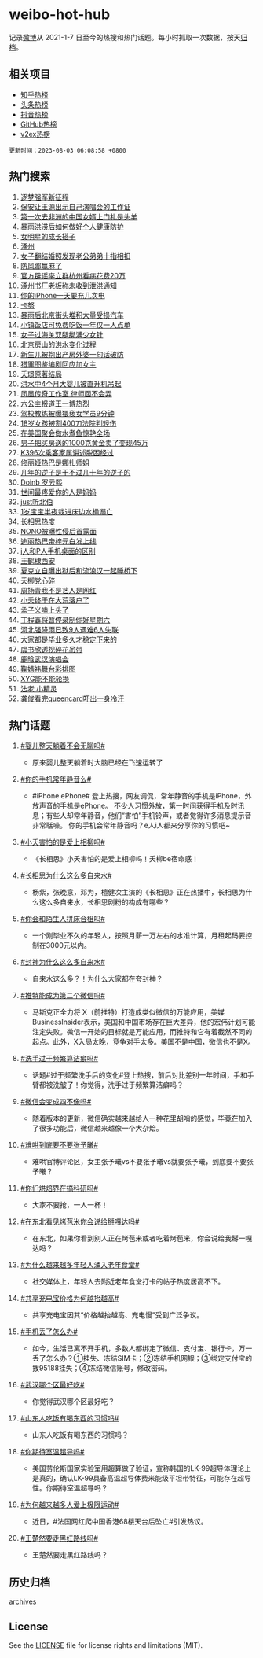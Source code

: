 # weibo-hot-hub

记录[微博](https://www.weibo.com)从 2021-1-7 日至今的热搜和热门话题。每小时抓取一次数据，按天[归档](archives)。

## 相关项目

- [知乎热榜](https://github.com/lonnyzhang423/zhihu-hot-hub)
- [头条热榜](https://github.com/lonnyzhang423/toutiao-hot-hub)
- [抖音热榜](https://github.com/lonnyzhang423/douyin-hot-hub)
- [GitHub热榜](https://github.com/lonnyzhang423/github-hot-hub)
- [v2ex热榜](https://github.com/lonnyzhang423/v2ex-hot-hub)


`更新时间：2023-08-03 06:08:58 +0800`

## 热门搜索

1. [逐梦强军新征程](https://m.weibo.cn/search?containerid=100103type%3D1%26t%3D10%26q%3D%23%E9%80%90%E6%A2%A6%E5%BC%BA%E5%86%9B%E6%96%B0%E5%BE%81%E7%A8%8B%23&stream_entry_id=51&isnewpage=1&extparam=seat%3D1%26stream_entry_id%3D51%26c_type%3D51%26dgr%3D0%26pos%3D0%26cate%3D10103%26filter_type%3Drealtimehot%26display_time%3D1691014136%26pre_seqid%3D16910141367240639832&luicode=10000011&lfid=106003type%253D25%2526t%253D3%2526disable_hot%253D1%2526filter_type%253Drealtimehot)
1. [保安让王源出示自己演唱会的工作证](https://m.weibo.cn/search?containerid=100103type%3D1%26t%3D10%26q%3D%23%E4%BF%9D%E5%AE%89%E8%AE%A9%E7%8E%8B%E6%BA%90%E5%87%BA%E7%A4%BA%E8%87%AA%E5%B7%B1%E6%BC%94%E5%94%B1%E4%BC%9A%E7%9A%84%E5%B7%A5%E4%BD%9C%E8%AF%81%23&stream_entry_id=31&isnewpage=1&extparam=seat%3D1%26realpos%3D1%26q%3D%2523%25E4%25BF%259D%25E5%25AE%2589%25E8%25AE%25A9%25E7%258E%258B%25E6%25BA%2590%25E5%2587%25BA%25E7%25A4%25BA%25E8%2587%25AA%25E5%25B7%25B1%25E6%25BC%2594%25E5%2594%25B1%25E4%25BC%259A%25E7%259A%2584%25E5%25B7%25A5%25E4%25BD%259C%25E8%25AF%2581%2523%26pos%3D0%26dgr%3D0%26lcate%3D5001%26c_type%3D31%26stream_entry_id%3D31%26filter_type%3Drealtimehot%26flag%3D16%26cate%3D5001%26band_rank%3D1%26display_time%3D1691014136%26pre_seqid%3D16910141367240639832&luicode=10000011&lfid=106003type%253D25%2526t%253D3%2526disable_hot%253D1%2526filter_type%253Drealtimehot)
1. [第一次去非洲的中国女婿上门礼是头羊](https://m.weibo.cn/search?containerid=100103type%3D1%26t%3D10%26q%3D%23%E7%AC%AC%E4%B8%80%E6%AC%A1%E5%8E%BB%E9%9D%9E%E6%B4%B2%E7%9A%84%E4%B8%AD%E5%9B%BD%E5%A5%B3%E5%A9%BF%E4%B8%8A%E9%97%A8%E7%A4%BC%E6%98%AF%E5%A4%B4%E7%BE%8A%23&stream_entry_id=31&isnewpage=1&extparam=seat%3D1%26realpos%3D2%26q%3D%2523%25E7%25AC%25AC%25E4%25B8%2580%25E6%25AC%25A1%25E5%258E%25BB%25E9%259D%259E%25E6%25B4%25B2%25E7%259A%2584%25E4%25B8%25AD%25E5%259B%25BD%25E5%25A5%25B3%25E5%25A9%25BF%25E4%25B8%258A%25E9%2597%25A8%25E7%25A4%25BC%25E6%2598%25AF%25E5%25A4%25B4%25E7%25BE%258A%2523%26pos%3D1%26dgr%3D0%26lcate%3D5001%26c_type%3D31%26stream_entry_id%3D31%26filter_type%3Drealtimehot%26flag%3D32768%26cate%3D5001%26band_rank%3D2%26display_time%3D1691014136%26pre_seqid%3D16910141367240639832&luicode=10000011&lfid=106003type%253D25%2526t%253D3%2526disable_hot%253D1%2526filter_type%253Drealtimehot)
1. [暴雨洪涝后如何做好个人健康防护](https://m.weibo.cn/search?containerid=100103type%3D1%26t%3D10%26q%3D%23%E6%9A%B4%E9%9B%A8%E6%B4%AA%E6%B6%9D%E5%90%8E%E5%A6%82%E4%BD%95%E5%81%9A%E5%A5%BD%E4%B8%AA%E4%BA%BA%E5%81%A5%E5%BA%B7%E9%98%B2%E6%8A%A4%23&stream_entry_id=31&isnewpage=1&extparam=seat%3D1%26realpos%3D3%26q%3D%2523%25E6%259A%25B4%25E9%259B%25A8%25E6%25B4%25AA%25E6%25B6%259D%25E5%2590%258E%25E5%25A6%2582%25E4%25BD%2595%25E5%2581%259A%25E5%25A5%25BD%25E4%25B8%25AA%25E4%25BA%25BA%25E5%2581%25A5%25E5%25BA%25B7%25E9%2598%25B2%25E6%258A%25A4%2523%26pos%3D2%26dgr%3D0%26lcate%3D5001%26c_type%3D31%26stream_entry_id%3D31%26filter_type%3Drealtimehot%26flag%3D0%26cate%3D5001%26band_rank%3D3%26display_time%3D1691014136%26pre_seqid%3D16910141367240639832&luicode=10000011&lfid=106003type%253D25%2526t%253D3%2526disable_hot%253D1%2526filter_type%253Drealtimehot)
1. [女明星的成长搭子](https://m.weibo.cn/search?containerid=100103type%3D1%26t%3D10%26q%3D%23%E5%A5%B3%E6%98%8E%E6%98%9F%E7%9A%84%E6%88%90%E9%95%BF%E6%90%AD%E5%AD%90%23&stream_entry_id=31&isnewpage=1&extparam=seat%3D1%26adid%3D198105%26is_ad_pos%3D1%26q%3D%2523%25E5%25A5%25B3%25E6%2598%258E%25E6%2598%259F%25E7%259A%2584%25E6%2588%2590%25E9%2595%25BF%25E6%2590%25AD%25E5%25AD%2590%2523%26pos%3D3%26dgr%3D0%26lcate%3D5001%26filter_type%3Drealtimehot%26stream_entry_id%3D31%26c_type%3D31%26topic_ad%3D1%26cate%3D5001%26band_rank%3D4%26display_time%3D1691014136%26pre_seqid%3D16910141367240639832&luicode=10000011&lfid=106003type%253D25%2526t%253D3%2526disable_hot%253D1%2526filter_type%253Drealtimehot)
1. [涿州](https://m.weibo.cn/search?containerid=100103type%3D1%26t%3D10%26q%3D%E6%B6%BF%E5%B7%9E&stream_entry_id=31&isnewpage=1&extparam=seat%3D1%26realpos%3D4%26q%3D%25E6%25B6%25BF%25E5%25B7%259E%26pos%3D4%26dgr%3D0%26lcate%3D5001%26c_type%3D31%26stream_entry_id%3D31%26filter_type%3Drealtimehot%26flag%3D16%26cate%3D5001%26band_rank%3D4%26display_time%3D1691014136%26pre_seqid%3D16910141367240639832&luicode=10000011&lfid=106003type%253D25%2526t%253D3%2526disable_hot%253D1%2526filter_type%253Drealtimehot)
1. [女子翻结婚照发现老公弟弟十指相扣](https://m.weibo.cn/search?containerid=100103type%3D1%26t%3D10%26q%3D%23%E5%A5%B3%E5%AD%90%E7%BF%BB%E7%BB%93%E5%A9%9A%E7%85%A7%E5%8F%91%E7%8E%B0%E8%80%81%E5%85%AC%E5%BC%9F%E5%BC%9F%E5%8D%81%E6%8C%87%E7%9B%B8%E6%89%A3%23&stream_entry_id=31&isnewpage=1&extparam=seat%3D1%26realpos%3D5%26q%3D%2523%25E5%25A5%25B3%25E5%25AD%2590%25E7%25BF%25BB%25E7%25BB%2593%25E5%25A9%259A%25E7%2585%25A7%25E5%258F%2591%25E7%258E%25B0%25E8%2580%2581%25E5%2585%25AC%25E5%25BC%259F%25E5%25BC%259F%25E5%258D%2581%25E6%258C%2587%25E7%259B%25B8%25E6%2589%25A3%2523%26pos%3D5%26dgr%3D0%26lcate%3D5001%26c_type%3D31%26stream_entry_id%3D31%26filter_type%3Drealtimehot%26flag%3D2%26cate%3D5001%26band_rank%3D5%26display_time%3D1691014136%26pre_seqid%3D16910141367240639832&luicode=10000011&lfid=106003type%253D25%2526t%253D3%2526disable_hot%253D1%2526filter_type%253Drealtimehot)
1. [防风邶赢麻了](https://m.weibo.cn/search?containerid=100103type%3D1%26t%3D10%26q%3D%23%E9%98%B2%E9%A3%8E%E9%82%B6%E8%B5%A2%E9%BA%BB%E4%BA%86%23&stream_entry_id=31&isnewpage=1&extparam=seat%3D1%26realpos%3D6%26q%3D%2523%25E9%2598%25B2%25E9%25A3%258E%25E9%2582%25B6%25E8%25B5%25A2%25E9%25BA%25BB%25E4%25BA%2586%2523%26pos%3D6%26dgr%3D0%26lcate%3D5001%26c_type%3D31%26stream_entry_id%3D31%26filter_type%3Drealtimehot%26flag%3D16%26cate%3D5001%26band_rank%3D6%26display_time%3D1691014136%26pre_seqid%3D16910141367240639832&luicode=10000011&lfid=106003type%253D25%2526t%253D3%2526disable_hot%253D1%2526filter_type%253Drealtimehot)
1. [官方辟谣李立群杭州看病花费20万](https://m.weibo.cn/search?containerid=100103type%3D1%26t%3D10%26q%3D%23%E5%AE%98%E6%96%B9%E8%BE%9F%E8%B0%A3%E6%9D%8E%E7%AB%8B%E7%BE%A4%E6%9D%AD%E5%B7%9E%E7%9C%8B%E7%97%85%E8%8A%B1%E8%B4%B920%E4%B8%87%23&stream_entry_id=31&isnewpage=1&extparam=seat%3D1%26realpos%3D7%26q%3D%2523%25E5%25AE%2598%25E6%2596%25B9%25E8%25BE%259F%25E8%25B0%25A3%25E6%259D%258E%25E7%25AB%258B%25E7%25BE%25A4%25E6%259D%25AD%25E5%25B7%259E%25E7%259C%258B%25E7%2597%2585%25E8%258A%25B1%25E8%25B4%25B920%25E4%25B8%2587%2523%26pos%3D7%26dgr%3D0%26lcate%3D5001%26c_type%3D31%26stream_entry_id%3D31%26filter_type%3Drealtimehot%26flag%3D0%26cate%3D5001%26band_rank%3D7%26display_time%3D1691014136%26pre_seqid%3D16910141367240639832&luicode=10000011&lfid=106003type%253D25%2526t%253D3%2526disable_hot%253D1%2526filter_type%253Drealtimehot)
1. [涿州书厂老板称未收到泄洪通知](https://m.weibo.cn/search?containerid=100103type%3D1%26t%3D10%26q%3D%23%E6%B6%BF%E5%B7%9E%E4%B9%A6%E5%8E%82%E8%80%81%E6%9D%BF%E7%A7%B0%E6%9C%AA%E6%94%B6%E5%88%B0%E6%B3%84%E6%B4%AA%E9%80%9A%E7%9F%A5%23&stream_entry_id=31&isnewpage=1&extparam=seat%3D1%26realpos%3D8%26q%3D%2523%25E6%25B6%25BF%25E5%25B7%259E%25E4%25B9%25A6%25E5%258E%2582%25E8%2580%2581%25E6%259D%25BF%25E7%25A7%25B0%25E6%259C%25AA%25E6%2594%25B6%25E5%2588%25B0%25E6%25B3%2584%25E6%25B4%25AA%25E9%2580%259A%25E7%259F%25A5%2523%26pos%3D8%26dgr%3D0%26lcate%3D5001%26c_type%3D31%26stream_entry_id%3D31%26filter_type%3Drealtimehot%26flag%3D0%26cate%3D5001%26band_rank%3D8%26display_time%3D1691014136%26pre_seqid%3D16910141367240639832&luicode=10000011&lfid=106003type%253D25%2526t%253D3%2526disable_hot%253D1%2526filter_type%253Drealtimehot)
1. [你的iPhone一天要充几次电](https://m.weibo.cn/search?containerid=100103type%3D1%26t%3D10%26q%3D%23%E4%BD%A0%E7%9A%84iPhone%E4%B8%80%E5%A4%A9%E8%A6%81%E5%85%85%E5%87%A0%E6%AC%A1%E7%94%B5%23&stream_entry_id=31&isnewpage=1&extparam=seat%3D1%26realpos%3D9%26q%3D%2523%25E4%25BD%25A0%25E7%259A%2584iPhone%25E4%25B8%2580%25E5%25A4%25A9%25E8%25A6%2581%25E5%2585%2585%25E5%2587%25A0%25E6%25AC%25A1%25E7%2594%25B5%2523%26pos%3D9%26dgr%3D0%26lcate%3D5001%26c_type%3D31%26stream_entry_id%3D31%26filter_type%3Drealtimehot%26flag%3D0%26cate%3D5001%26band_rank%3D9%26display_time%3D1691014136%26pre_seqid%3D16910141367240639832&luicode=10000011&lfid=106003type%253D25%2526t%253D3%2526disable_hot%253D1%2526filter_type%253Drealtimehot)
1. [卡努](https://m.weibo.cn/search?containerid=100103type%3D1%26t%3D10%26q%3D%E5%8D%A1%E5%8A%AA&stream_entry_id=31&isnewpage=1&extparam=seat%3D1%26realpos%3D10%26q%3D%25E5%258D%25A1%25E5%258A%25AA%26pos%3D10%26dgr%3D0%26lcate%3D5001%26c_type%3D31%26stream_entry_id%3D31%26filter_type%3Drealtimehot%26flag%3D0%26cate%3D5001%26band_rank%3D10%26display_time%3D1691014136%26pre_seqid%3D16910141367240639832&luicode=10000011&lfid=106003type%253D25%2526t%253D3%2526disable_hot%253D1%2526filter_type%253Drealtimehot)
1. [暴雨后北京街头堆积大量受损汽车](https://m.weibo.cn/search?containerid=100103type%3D1%26t%3D10%26q%3D%23%E6%9A%B4%E9%9B%A8%E5%90%8E%E5%8C%97%E4%BA%AC%E8%A1%97%E5%A4%B4%E5%A0%86%E7%A7%AF%E5%A4%A7%E9%87%8F%E5%8F%97%E6%8D%9F%E6%B1%BD%E8%BD%A6%23&stream_entry_id=31&isnewpage=1&extparam=seat%3D1%26realpos%3D11%26q%3D%2523%25E6%259A%25B4%25E9%259B%25A8%25E5%2590%258E%25E5%258C%2597%25E4%25BA%25AC%25E8%25A1%2597%25E5%25A4%25B4%25E5%25A0%2586%25E7%25A7%25AF%25E5%25A4%25A7%25E9%2587%258F%25E5%258F%2597%25E6%258D%259F%25E6%25B1%25BD%25E8%25BD%25A6%2523%26pos%3D11%26dgr%3D0%26lcate%3D5001%26c_type%3D31%26stream_entry_id%3D31%26filter_type%3Drealtimehot%26flag%3D1%26cate%3D5001%26band_rank%3D11%26display_time%3D1691014136%26pre_seqid%3D16910141367240639832&luicode=10000011&lfid=106003type%253D25%2526t%253D3%2526disable_hot%253D1%2526filter_type%253Drealtimehot)
1. [小镇饭店可免费吃饭一年仅一人点单](https://m.weibo.cn/search?containerid=100103type%3D1%26t%3D10%26q%3D%23%E5%B0%8F%E9%95%87%E9%A5%AD%E5%BA%97%E5%8F%AF%E5%85%8D%E8%B4%B9%E5%90%83%E9%A5%AD%E4%B8%80%E5%B9%B4%E4%BB%85%E4%B8%80%E4%BA%BA%E7%82%B9%E5%8D%95%23&stream_entry_id=31&isnewpage=1&extparam=seat%3D1%26realpos%3D12%26q%3D%2523%25E5%25B0%258F%25E9%2595%2587%25E9%25A5%25AD%25E5%25BA%2597%25E5%258F%25AF%25E5%2585%258D%25E8%25B4%25B9%25E5%2590%2583%25E9%25A5%25AD%25E4%25B8%2580%25E5%25B9%25B4%25E4%25BB%2585%25E4%25B8%2580%25E4%25BA%25BA%25E7%2582%25B9%25E5%258D%2595%2523%26pos%3D12%26dgr%3D0%26lcate%3D5001%26c_type%3D31%26stream_entry_id%3D31%26filter_type%3Drealtimehot%26flag%3D32768%26cate%3D5001%26band_rank%3D12%26display_time%3D1691014136%26pre_seqid%3D16910141367240639832&luicode=10000011&lfid=106003type%253D25%2526t%253D3%2526disable_hot%253D1%2526filter_type%253Drealtimehot)
1. [女子过海关双腿绑满少女针](https://m.weibo.cn/search?containerid=100103type%3D1%26t%3D10%26q%3D%23%E5%A5%B3%E5%AD%90%E8%BF%87%E6%B5%B7%E5%85%B3%E5%8F%8C%E8%85%BF%E7%BB%91%E6%BB%A1%E5%B0%91%E5%A5%B3%E9%92%88%23&stream_entry_id=31&isnewpage=1&extparam=seat%3D1%26realpos%3D13%26q%3D%2523%25E5%25A5%25B3%25E5%25AD%2590%25E8%25BF%2587%25E6%25B5%25B7%25E5%2585%25B3%25E5%258F%258C%25E8%2585%25BF%25E7%25BB%2591%25E6%25BB%25A1%25E5%25B0%2591%25E5%25A5%25B3%25E9%2592%2588%2523%26pos%3D13%26dgr%3D0%26lcate%3D5001%26c_type%3D31%26stream_entry_id%3D31%26filter_type%3Drealtimehot%26flag%3D0%26cate%3D5001%26band_rank%3D13%26display_time%3D1691014136%26pre_seqid%3D16910141367240639832&luicode=10000011&lfid=106003type%253D25%2526t%253D3%2526disable_hot%253D1%2526filter_type%253Drealtimehot)
1. [北京房山的洪水变化过程](https://m.weibo.cn/search?containerid=100103type%3D1%26t%3D10%26q%3D%E5%8C%97%E4%BA%AC%E6%88%BF%E5%B1%B1%E7%9A%84%E6%B4%AA%E6%B0%B4%E5%8F%98%E5%8C%96%E8%BF%87%E7%A8%8B&stream_entry_id=31&isnewpage=1&extparam=seat%3D1%26realpos%3D14%26q%3D%25E5%258C%2597%25E4%25BA%25AC%25E6%2588%25BF%25E5%25B1%25B1%25E7%259A%2584%25E6%25B4%25AA%25E6%25B0%25B4%25E5%258F%2598%25E5%258C%2596%25E8%25BF%2587%25E7%25A8%258B%26pos%3D14%26dgr%3D0%26lcate%3D5001%26c_type%3D31%26stream_entry_id%3D31%26filter_type%3Drealtimehot%26flag%3D0%26cate%3D5001%26band_rank%3D14%26display_time%3D1691014136%26pre_seqid%3D16910141367240639832&luicode=10000011&lfid=106003type%253D25%2526t%253D3%2526disable_hot%253D1%2526filter_type%253Drealtimehot)
1. [新生儿被抱出产房外婆一句话破防](https://m.weibo.cn/search?containerid=100103type%3D1%26t%3D10%26q%3D%23%E6%96%B0%E7%94%9F%E5%84%BF%E8%A2%AB%E6%8A%B1%E5%87%BA%E4%BA%A7%E6%88%BF%E5%A4%96%E5%A9%86%E4%B8%80%E5%8F%A5%E8%AF%9D%E7%A0%B4%E9%98%B2%23&stream_entry_id=31&isnewpage=1&extparam=seat%3D1%26realpos%3D15%26q%3D%2523%25E6%2596%25B0%25E7%2594%259F%25E5%2584%25BF%25E8%25A2%25AB%25E6%258A%25B1%25E5%2587%25BA%25E4%25BA%25A7%25E6%2588%25BF%25E5%25A4%2596%25E5%25A9%2586%25E4%25B8%2580%25E5%258F%25A5%25E8%25AF%259D%25E7%25A0%25B4%25E9%2598%25B2%2523%26pos%3D15%26dgr%3D0%26lcate%3D5001%26c_type%3D31%26stream_entry_id%3D31%26filter_type%3Drealtimehot%26flag%3D0%26cate%3D5001%26band_rank%3D15%26display_time%3D1691014136%26pre_seqid%3D16910141367240639832&luicode=10000011&lfid=106003type%253D25%2526t%253D3%2526disable_hot%253D1%2526filter_type%253Drealtimehot)
1. [猎罪图鉴编剧回应加女主](https://m.weibo.cn/search?containerid=100103type%3D1%26t%3D10%26q%3D%23%E7%8C%8E%E7%BD%AA%E5%9B%BE%E9%89%B4%E7%BC%96%E5%89%A7%E5%9B%9E%E5%BA%94%E5%8A%A0%E5%A5%B3%E4%B8%BB%23&stream_entry_id=31&isnewpage=1&extparam=seat%3D1%26realpos%3D16%26q%3D%2523%25E7%258C%258E%25E7%25BD%25AA%25E5%259B%25BE%25E9%2589%25B4%25E7%25BC%2596%25E5%2589%25A7%25E5%259B%259E%25E5%25BA%2594%25E5%258A%25A0%25E5%25A5%25B3%25E4%25B8%25BB%2523%26pos%3D16%26dgr%3D0%26lcate%3D5001%26c_type%3D31%26stream_entry_id%3D31%26filter_type%3Drealtimehot%26flag%3D0%26cate%3D5001%26band_rank%3D16%26display_time%3D1691014136%26pre_seqid%3D16910141367240639832&luicode=10000011&lfid=106003type%253D25%2526t%253D3%2526disable_hot%253D1%2526filter_type%253Drealtimehot)
1. [夭璟原著结局](https://m.weibo.cn/search?containerid=100103type%3D1%26t%3D10%26q%3D%E5%A4%AD%E7%92%9F%E5%8E%9F%E8%91%97%E7%BB%93%E5%B1%80&stream_entry_id=31&isnewpage=1&extparam=seat%3D1%26realpos%3D17%26q%3D%25E5%25A4%25AD%25E7%2592%259F%25E5%258E%259F%25E8%2591%2597%25E7%25BB%2593%25E5%25B1%2580%26pos%3D17%26dgr%3D0%26lcate%3D5001%26c_type%3D31%26stream_entry_id%3D31%26filter_type%3Drealtimehot%26flag%3D0%26cate%3D5001%26band_rank%3D17%26display_time%3D1691014136%26pre_seqid%3D16910141367240639832&luicode=10000011&lfid=106003type%253D25%2526t%253D3%2526disable_hot%253D1%2526filter_type%253Drealtimehot)
1. [洪水中4个月大婴儿被直升机吊起](https://m.weibo.cn/search?containerid=100103type%3D1%26t%3D10%26q%3D%23%E6%B4%AA%E6%B0%B4%E4%B8%AD4%E4%B8%AA%E6%9C%88%E5%A4%A7%E5%A9%B4%E5%84%BF%E8%A2%AB%E7%9B%B4%E5%8D%87%E6%9C%BA%E5%90%8A%E8%B5%B7%23&stream_entry_id=31&isnewpage=1&extparam=seat%3D1%26realpos%3D18%26q%3D%2523%25E6%25B4%25AA%25E6%25B0%25B4%25E4%25B8%25AD4%25E4%25B8%25AA%25E6%259C%2588%25E5%25A4%25A7%25E5%25A9%25B4%25E5%2584%25BF%25E8%25A2%25AB%25E7%259B%25B4%25E5%258D%2587%25E6%259C%25BA%25E5%2590%258A%25E8%25B5%25B7%2523%26pos%3D18%26dgr%3D0%26lcate%3D5001%26c_type%3D31%26stream_entry_id%3D31%26filter_type%3Drealtimehot%26flag%3D32768%26cate%3D5001%26band_rank%3D18%26display_time%3D1691014136%26pre_seqid%3D16910141367240639832&luicode=10000011&lfid=106003type%253D25%2526t%253D3%2526disable_hot%253D1%2526filter_type%253Drealtimehot)
1. [凤凰传奇工作室 律师函不会弄](https://m.weibo.cn/search?containerid=100103type%3D1%26t%3D10%26q%3D%E5%87%A4%E5%87%B0%E4%BC%A0%E5%A5%87%E5%B7%A5%E4%BD%9C%E5%AE%A4+%E5%BE%8B%E5%B8%88%E5%87%BD%E4%B8%8D%E4%BC%9A%E5%BC%84&stream_entry_id=31&isnewpage=1&extparam=seat%3D1%26realpos%3D19%26q%3D%25E5%2587%25A4%25E5%2587%25B0%25E4%25BC%25A0%25E5%25A5%2587%25E5%25B7%25A5%25E4%25BD%259C%25E5%25AE%25A4%2520%25E5%25BE%258B%25E5%25B8%2588%25E5%2587%25BD%25E4%25B8%258D%25E4%25BC%259A%25E5%25BC%2584%26pos%3D19%26dgr%3D0%26lcate%3D5001%26c_type%3D31%26stream_entry_id%3D31%26filter_type%3Drealtimehot%26flag%3D0%26cate%3D5001%26band_rank%3D19%26display_time%3D1691014136%26pre_seqid%3D16910141367240639832&luicode=10000011&lfid=106003type%253D25%2526t%253D3%2526disable_hot%253D1%2526filter_type%253Drealtimehot)
1. [六公主报道王一博热烈](https://m.weibo.cn/search?containerid=100103type%3D1%26t%3D10%26q%3D%23%E5%85%AD%E5%85%AC%E4%B8%BB%E6%8A%A5%E9%81%93%E7%8E%8B%E4%B8%80%E5%8D%9A%E7%83%AD%E7%83%88%23&stream_entry_id=31&isnewpage=1&extparam=seat%3D1%26realpos%3D20%26q%3D%2523%25E5%2585%25AD%25E5%2585%25AC%25E4%25B8%25BB%25E6%258A%25A5%25E9%2581%2593%25E7%258E%258B%25E4%25B8%2580%25E5%258D%259A%25E7%2583%25AD%25E7%2583%2588%2523%26pos%3D20%26dgr%3D0%26lcate%3D5001%26c_type%3D31%26stream_entry_id%3D31%26filter_type%3Drealtimehot%26flag%3D0%26cate%3D5001%26band_rank%3D20%26display_time%3D1691014136%26pre_seqid%3D16910141367240639832&luicode=10000011&lfid=106003type%253D25%2526t%253D3%2526disable_hot%253D1%2526filter_type%253Drealtimehot)
1. [驾校教练被曝猥亵女学员9分钟](https://m.weibo.cn/search?containerid=100103type%3D1%26t%3D10%26q%3D%23%E9%A9%BE%E6%A0%A1%E6%95%99%E7%BB%83%E8%A2%AB%E6%9B%9D%E7%8C%A5%E4%BA%B5%E5%A5%B3%E5%AD%A6%E5%91%989%E5%88%86%E9%92%9F%23&stream_entry_id=31&isnewpage=1&extparam=seat%3D1%26realpos%3D21%26q%3D%2523%25E9%25A9%25BE%25E6%25A0%25A1%25E6%2595%2599%25E7%25BB%2583%25E8%25A2%25AB%25E6%259B%259D%25E7%258C%25A5%25E4%25BA%25B5%25E5%25A5%25B3%25E5%25AD%25A6%25E5%2591%25989%25E5%2588%2586%25E9%2592%259F%2523%26pos%3D21%26dgr%3D0%26lcate%3D5001%26c_type%3D31%26stream_entry_id%3D31%26filter_type%3Drealtimehot%26flag%3D0%26cate%3D5001%26band_rank%3D21%26display_time%3D1691014136%26pre_seqid%3D16910141367240639832&luicode=10000011&lfid=106003type%253D25%2526t%253D3%2526disable_hot%253D1%2526filter_type%253Drealtimehot)
1. [18岁女孩被割400刀法院判轻伤](https://m.weibo.cn/search?containerid=100103type%3D1%26t%3D10%26q%3D%2318%E5%B2%81%E5%A5%B3%E5%AD%A9%E8%A2%AB%E5%89%B2400%E5%88%80%E6%B3%95%E9%99%A2%E5%88%A4%E8%BD%BB%E4%BC%A4%23&stream_entry_id=31&isnewpage=1&extparam=seat%3D1%26realpos%3D22%26q%3D%252318%25E5%25B2%2581%25E5%25A5%25B3%25E5%25AD%25A9%25E8%25A2%25AB%25E5%2589%25B2400%25E5%2588%2580%25E6%25B3%2595%25E9%2599%25A2%25E5%2588%25A4%25E8%25BD%25BB%25E4%25BC%25A4%2523%26pos%3D22%26dgr%3D0%26lcate%3D5001%26c_type%3D31%26stream_entry_id%3D31%26filter_type%3Drealtimehot%26flag%3D0%26cate%3D5001%26band_rank%3D22%26display_time%3D1691014136%26pre_seqid%3D16910141367240639832&luicode=10000011&lfid=106003type%253D25%2526t%253D3%2526disable_hot%253D1%2526filter_type%253Drealtimehot)
1. [在美国聚会做水煮鱼惊艳全场](https://m.weibo.cn/search?containerid=100103type%3D1%26t%3D10%26q%3D%23%E5%9C%A8%E7%BE%8E%E5%9B%BD%E8%81%9A%E4%BC%9A%E5%81%9A%E6%B0%B4%E7%85%AE%E9%B1%BC%E6%83%8A%E8%89%B3%E5%85%A8%E5%9C%BA%23&stream_entry_id=31&isnewpage=1&extparam=seat%3D1%26realpos%3D23%26q%3D%2523%25E5%259C%25A8%25E7%25BE%258E%25E5%259B%25BD%25E8%2581%259A%25E4%25BC%259A%25E5%2581%259A%25E6%25B0%25B4%25E7%2585%25AE%25E9%25B1%25BC%25E6%2583%258A%25E8%2589%25B3%25E5%2585%25A8%25E5%259C%25BA%2523%26pos%3D23%26dgr%3D0%26lcate%3D5001%26c_type%3D31%26stream_entry_id%3D31%26filter_type%3Drealtimehot%26flag%3D0%26cate%3D5001%26band_rank%3D23%26display_time%3D1691014136%26pre_seqid%3D16910141367240639832&luicode=10000011&lfid=106003type%253D25%2526t%253D3%2526disable_hot%253D1%2526filter_type%253Drealtimehot)
1. [男子把买房送的1000克黄金卖了变现45万](https://m.weibo.cn/search?containerid=100103type%3D1%26t%3D10%26q%3D%23%E7%94%B7%E5%AD%90%E6%8A%8A%E4%B9%B0%E6%88%BF%E9%80%81%E7%9A%841000%E5%85%8B%E9%BB%84%E9%87%91%E5%8D%96%E4%BA%86%E5%8F%98%E7%8E%B045%E4%B8%87%23&stream_entry_id=31&isnewpage=1&extparam=seat%3D1%26realpos%3D24%26q%3D%2523%25E7%2594%25B7%25E5%25AD%2590%25E6%258A%258A%25E4%25B9%25B0%25E6%2588%25BF%25E9%2580%2581%25E7%259A%25841000%25E5%2585%258B%25E9%25BB%2584%25E9%2587%2591%25E5%258D%2596%25E4%25BA%2586%25E5%258F%2598%25E7%258E%25B045%25E4%25B8%2587%2523%26pos%3D24%26dgr%3D0%26lcate%3D5001%26c_type%3D31%26stream_entry_id%3D31%26filter_type%3Drealtimehot%26flag%3D0%26cate%3D5001%26band_rank%3D24%26display_time%3D1691014136%26pre_seqid%3D16910141367240639832&luicode=10000011&lfid=106003type%253D25%2526t%253D3%2526disable_hot%253D1%2526filter_type%253Drealtimehot)
1. [K396次乘客家属讲述脱困经过](https://m.weibo.cn/search?containerid=100103type%3D1%26t%3D10%26q%3D%23K396%E6%AC%A1%E4%B9%98%E5%AE%A2%E5%AE%B6%E5%B1%9E%E8%AE%B2%E8%BF%B0%E8%84%B1%E5%9B%B0%E7%BB%8F%E8%BF%87%23&stream_entry_id=31&isnewpage=1&extparam=seat%3D1%26realpos%3D25%26q%3D%2523K396%25E6%25AC%25A1%25E4%25B9%2598%25E5%25AE%25A2%25E5%25AE%25B6%25E5%25B1%259E%25E8%25AE%25B2%25E8%25BF%25B0%25E8%2584%25B1%25E5%259B%25B0%25E7%25BB%258F%25E8%25BF%2587%2523%26pos%3D25%26dgr%3D0%26lcate%3D5001%26c_type%3D31%26stream_entry_id%3D31%26filter_type%3Drealtimehot%26flag%3D0%26cate%3D5001%26band_rank%3D25%26display_time%3D1691014136%26pre_seqid%3D16910141367240639832&luicode=10000011&lfid=106003type%253D25%2526t%253D3%2526disable_hot%253D1%2526filter_type%253Drealtimehot)
1. [佟丽娅热巴是娜扎师姐](https://m.weibo.cn/search?containerid=100103type%3D1%26t%3D10%26q%3D%23%E4%BD%9F%E4%B8%BD%E5%A8%85%E7%83%AD%E5%B7%B4%E6%98%AF%E5%A8%9C%E6%89%8E%E5%B8%88%E5%A7%90%23&stream_entry_id=31&isnewpage=1&extparam=seat%3D1%26realpos%3D26%26q%3D%2523%25E4%25BD%259F%25E4%25B8%25BD%25E5%25A8%2585%25E7%2583%25AD%25E5%25B7%25B4%25E6%2598%25AF%25E5%25A8%259C%25E6%2589%258E%25E5%25B8%2588%25E5%25A7%2590%2523%26pos%3D26%26dgr%3D0%26lcate%3D5001%26c_type%3D31%26stream_entry_id%3D31%26filter_type%3Drealtimehot%26flag%3D0%26cate%3D5001%26band_rank%3D26%26display_time%3D1691014136%26pre_seqid%3D16910141367240639832&luicode=10000011&lfid=106003type%253D25%2526t%253D3%2526disable_hot%253D1%2526filter_type%253Drealtimehot)
1. [几年的逆子是干不过几十年的逆子的](https://m.weibo.cn/search?containerid=100103type%3D1%26t%3D10%26q%3D%E5%87%A0%E5%B9%B4%E7%9A%84%E9%80%86%E5%AD%90%E6%98%AF%E5%B9%B2%E4%B8%8D%E8%BF%87%E5%87%A0%E5%8D%81%E5%B9%B4%E7%9A%84%E9%80%86%E5%AD%90%E7%9A%84&stream_entry_id=31&isnewpage=1&extparam=seat%3D1%26realpos%3D27%26q%3D%25E5%2587%25A0%25E5%25B9%25B4%25E7%259A%2584%25E9%2580%2586%25E5%25AD%2590%25E6%2598%25AF%25E5%25B9%25B2%25E4%25B8%258D%25E8%25BF%2587%25E5%2587%25A0%25E5%258D%2581%25E5%25B9%25B4%25E7%259A%2584%25E9%2580%2586%25E5%25AD%2590%25E7%259A%2584%26pos%3D27%26dgr%3D0%26lcate%3D5001%26c_type%3D31%26stream_entry_id%3D31%26filter_type%3Drealtimehot%26flag%3D0%26cate%3D5001%26band_rank%3D27%26display_time%3D1691014136%26pre_seqid%3D16910141367240639832&luicode=10000011&lfid=106003type%253D25%2526t%253D3%2526disable_hot%253D1%2526filter_type%253Drealtimehot)
1. [Doinb 罗云熙](https://m.weibo.cn/search?containerid=100103type%3D1%26t%3D10%26q%3DDoinb+%E7%BD%97%E4%BA%91%E7%86%99&stream_entry_id=31&isnewpage=1&extparam=seat%3D1%26realpos%3D28%26q%3DDoinb%2520%25E7%25BD%2597%25E4%25BA%2591%25E7%2586%2599%26pos%3D28%26dgr%3D0%26lcate%3D5001%26c_type%3D31%26stream_entry_id%3D31%26filter_type%3Drealtimehot%26flag%3D0%26cate%3D5001%26band_rank%3D28%26display_time%3D1691014136%26pre_seqid%3D16910141367240639832&luicode=10000011&lfid=106003type%253D25%2526t%253D3%2526disable_hot%253D1%2526filter_type%253Drealtimehot)
1. [世间最疼爱你的人是妈妈](https://m.weibo.cn/search?containerid=100103type%3D1%26t%3D10%26q%3D%23%E4%B8%96%E9%97%B4%E6%9C%80%E7%96%BC%E7%88%B1%E4%BD%A0%E7%9A%84%E4%BA%BA%E6%98%AF%E5%A6%88%E5%A6%88%23&stream_entry_id=31&isnewpage=1&extparam=seat%3D1%26realpos%3D29%26q%3D%2523%25E4%25B8%2596%25E9%2597%25B4%25E6%259C%2580%25E7%2596%25BC%25E7%2588%25B1%25E4%25BD%25A0%25E7%259A%2584%25E4%25BA%25BA%25E6%2598%25AF%25E5%25A6%2588%25E5%25A6%2588%2523%26pos%3D29%26dgr%3D0%26lcate%3D5001%26c_type%3D31%26stream_entry_id%3D31%26filter_type%3Drealtimehot%26flag%3D32768%26cate%3D5001%26band_rank%3D29%26display_time%3D1691014136%26pre_seqid%3D16910141367240639832&luicode=10000011&lfid=106003type%253D25%2526t%253D3%2526disable_hot%253D1%2526filter_type%253Drealtimehot)
1. [just听北伯](https://m.weibo.cn/search?containerid=100103type%3D1%26t%3D10%26q%3Djust%E5%90%AC%E5%8C%97%E4%BC%AF&stream_entry_id=31&isnewpage=1&extparam=seat%3D1%26realpos%3D30%26q%3Djust%25E5%2590%25AC%25E5%258C%2597%25E4%25BC%25AF%26pos%3D30%26dgr%3D0%26lcate%3D5001%26c_type%3D31%26stream_entry_id%3D31%26filter_type%3Drealtimehot%26flag%3D0%26cate%3D5001%26band_rank%3D30%26display_time%3D1691014136%26pre_seqid%3D16910141367240639832&luicode=10000011&lfid=106003type%253D25%2526t%253D3%2526disable_hot%253D1%2526filter_type%253Drealtimehot)
1. [1岁宝宝半夜栽进床边水桶溺亡](https://m.weibo.cn/search?containerid=100103type%3D1%26t%3D10%26q%3D%231%E5%B2%81%E5%AE%9D%E5%AE%9D%E5%8D%8A%E5%A4%9C%E6%A0%BD%E8%BF%9B%E5%BA%8A%E8%BE%B9%E6%B0%B4%E6%A1%B6%E6%BA%BA%E4%BA%A1%23&stream_entry_id=31&isnewpage=1&extparam=seat%3D1%26realpos%3D31%26q%3D%25231%25E5%25B2%2581%25E5%25AE%259D%25E5%25AE%259D%25E5%258D%258A%25E5%25A4%259C%25E6%25A0%25BD%25E8%25BF%259B%25E5%25BA%258A%25E8%25BE%25B9%25E6%25B0%25B4%25E6%25A1%25B6%25E6%25BA%25BA%25E4%25BA%25A1%2523%26pos%3D31%26dgr%3D0%26lcate%3D5001%26c_type%3D31%26stream_entry_id%3D31%26filter_type%3Drealtimehot%26flag%3D0%26cate%3D5001%26band_rank%3D31%26display_time%3D1691014136%26pre_seqid%3D16910141367240639832&luicode=10000011&lfid=106003type%253D25%2526t%253D3%2526disable_hot%253D1%2526filter_type%253Drealtimehot)
1. [长相思热度](https://m.weibo.cn/search?containerid=100103type%3D1%26t%3D10%26q%3D%E9%95%BF%E7%9B%B8%E6%80%9D%E7%83%AD%E5%BA%A6&stream_entry_id=31&isnewpage=1&extparam=seat%3D1%26realpos%3D32%26q%3D%25E9%2595%25BF%25E7%259B%25B8%25E6%2580%259D%25E7%2583%25AD%25E5%25BA%25A6%26pos%3D32%26dgr%3D0%26lcate%3D5001%26c_type%3D31%26stream_entry_id%3D31%26filter_type%3Drealtimehot%26flag%3D0%26cate%3D5001%26band_rank%3D32%26display_time%3D1691014136%26pre_seqid%3D16910141367240639832&luicode=10000011&lfid=106003type%253D25%2526t%253D3%2526disable_hot%253D1%2526filter_type%253Drealtimehot)
1. [NONO被曝性侵后首露面](https://m.weibo.cn/search?containerid=100103type%3D1%26t%3D10%26q%3D%23NONO%E8%A2%AB%E6%9B%9D%E6%80%A7%E4%BE%B5%E5%90%8E%E9%A6%96%E9%9C%B2%E9%9D%A2%23&stream_entry_id=31&isnewpage=1&extparam=seat%3D1%26realpos%3D33%26q%3D%2523NONO%25E8%25A2%25AB%25E6%259B%259D%25E6%2580%25A7%25E4%25BE%25B5%25E5%2590%258E%25E9%25A6%2596%25E9%259C%25B2%25E9%259D%25A2%2523%26pos%3D33%26dgr%3D0%26lcate%3D5001%26c_type%3D31%26stream_entry_id%3D31%26filter_type%3Drealtimehot%26flag%3D0%26cate%3D5001%26band_rank%3D33%26display_time%3D1691014136%26pre_seqid%3D16910141367240639832&luicode=10000011&lfid=106003type%253D25%2526t%253D3%2526disable_hot%253D1%2526filter_type%253Drealtimehot)
1. [迪丽热巴帝梓元白发上线](https://m.weibo.cn/search?containerid=100103type%3D1%26t%3D10%26q%3D%23%E8%BF%AA%E4%B8%BD%E7%83%AD%E5%B7%B4%E5%B8%9D%E6%A2%93%E5%85%83%E7%99%BD%E5%8F%91%E4%B8%8A%E7%BA%BF%23&stream_entry_id=31&isnewpage=1&extparam=seat%3D1%26realpos%3D34%26q%3D%2523%25E8%25BF%25AA%25E4%25B8%25BD%25E7%2583%25AD%25E5%25B7%25B4%25E5%25B8%259D%25E6%25A2%2593%25E5%2585%2583%25E7%2599%25BD%25E5%258F%2591%25E4%25B8%258A%25E7%25BA%25BF%2523%26pos%3D34%26dgr%3D0%26lcate%3D5001%26c_type%3D31%26stream_entry_id%3D31%26filter_type%3Drealtimehot%26flag%3D0%26cate%3D5001%26band_rank%3D34%26display_time%3D1691014136%26pre_seqid%3D16910141367240639832&luicode=10000011&lfid=106003type%253D25%2526t%253D3%2526disable_hot%253D1%2526filter_type%253Drealtimehot)
1. [j人和P人手机桌面的区别](https://m.weibo.cn/search?containerid=100103type%3D1%26t%3D10%26q%3D%23j%E4%BA%BA%E5%92%8CP%E4%BA%BA%E6%89%8B%E6%9C%BA%E6%A1%8C%E9%9D%A2%E7%9A%84%E5%8C%BA%E5%88%AB%23&stream_entry_id=31&isnewpage=1&extparam=seat%3D1%26realpos%3D35%26q%3D%2523j%25E4%25BA%25BA%25E5%2592%258CP%25E4%25BA%25BA%25E6%2589%258B%25E6%259C%25BA%25E6%25A1%258C%25E9%259D%25A2%25E7%259A%2584%25E5%258C%25BA%25E5%2588%25AB%2523%26pos%3D35%26dgr%3D0%26lcate%3D5001%26c_type%3D31%26stream_entry_id%3D31%26filter_type%3Drealtimehot%26flag%3D0%26cate%3D5001%26band_rank%3D35%26display_time%3D1691014136%26pre_seqid%3D16910141367240639832&luicode=10000011&lfid=106003type%253D25%2526t%253D3%2526disable_hot%253D1%2526filter_type%253Drealtimehot)
1. [王鹤棣西安](https://m.weibo.cn/search?containerid=100103type%3D1%26t%3D10%26q%3D%E7%8E%8B%E9%B9%A4%E6%A3%A3%E8%A5%BF%E5%AE%89&stream_entry_id=31&isnewpage=1&extparam=seat%3D1%26realpos%3D36%26q%3D%25E7%258E%258B%25E9%25B9%25A4%25E6%25A3%25A3%25E8%25A5%25BF%25E5%25AE%2589%26pos%3D36%26dgr%3D0%26lcate%3D5001%26c_type%3D31%26stream_entry_id%3D31%26filter_type%3Drealtimehot%26flag%3D0%26cate%3D5001%26band_rank%3D36%26display_time%3D1691014136%26pre_seqid%3D16910141367240639832&luicode=10000011&lfid=106003type%253D25%2526t%253D3%2526disable_hot%253D1%2526filter_type%253Drealtimehot)
1. [夏克立自曝出狱后和流浪汉一起睡桥下](https://m.weibo.cn/search?containerid=100103type%3D1%26t%3D10%26q%3D%23%E5%A4%8F%E5%85%8B%E7%AB%8B%E8%87%AA%E6%9B%9D%E5%87%BA%E7%8B%B1%E5%90%8E%E5%92%8C%E6%B5%81%E6%B5%AA%E6%B1%89%E4%B8%80%E8%B5%B7%E7%9D%A1%E6%A1%A5%E4%B8%8B%23&stream_entry_id=31&isnewpage=1&extparam=seat%3D1%26realpos%3D37%26q%3D%2523%25E5%25A4%258F%25E5%2585%258B%25E7%25AB%258B%25E8%2587%25AA%25E6%259B%259D%25E5%2587%25BA%25E7%258B%25B1%25E5%2590%258E%25E5%2592%258C%25E6%25B5%2581%25E6%25B5%25AA%25E6%25B1%2589%25E4%25B8%2580%25E8%25B5%25B7%25E7%259D%25A1%25E6%25A1%25A5%25E4%25B8%258B%2523%26pos%3D37%26dgr%3D0%26lcate%3D5001%26c_type%3D31%26stream_entry_id%3D31%26filter_type%3Drealtimehot%26flag%3D0%26cate%3D5001%26band_rank%3D37%26display_time%3D1691014136%26pre_seqid%3D16910141367240639832&luicode=10000011&lfid=106003type%253D25%2526t%253D3%2526disable_hot%253D1%2526filter_type%253Drealtimehot)
1. [夭柳党心碎](https://m.weibo.cn/search?containerid=100103type%3D1%26t%3D10%26q%3D%E5%A4%AD%E6%9F%B3%E5%85%9A%E5%BF%83%E7%A2%8E&stream_entry_id=31&isnewpage=1&extparam=seat%3D1%26realpos%3D38%26q%3D%25E5%25A4%25AD%25E6%259F%25B3%25E5%2585%259A%25E5%25BF%2583%25E7%25A2%258E%26pos%3D38%26dgr%3D0%26lcate%3D5001%26c_type%3D31%26stream_entry_id%3D31%26filter_type%3Drealtimehot%26flag%3D0%26cate%3D5001%26band_rank%3D38%26display_time%3D1691014136%26pre_seqid%3D16910141367240639832&luicode=10000011&lfid=106003type%253D25%2526t%253D3%2526disable_hot%253D1%2526filter_type%253Drealtimehot)
1. [周扬青我不是艺人是网红](https://m.weibo.cn/search?containerid=100103type%3D1%26t%3D10%26q%3D%23%E5%91%A8%E6%89%AC%E9%9D%92%E6%88%91%E4%B8%8D%E6%98%AF%E8%89%BA%E4%BA%BA%E6%98%AF%E7%BD%91%E7%BA%A2%23&stream_entry_id=31&isnewpage=1&extparam=seat%3D1%26realpos%3D39%26q%3D%2523%25E5%2591%25A8%25E6%2589%25AC%25E9%259D%2592%25E6%2588%2591%25E4%25B8%258D%25E6%2598%25AF%25E8%2589%25BA%25E4%25BA%25BA%25E6%2598%25AF%25E7%25BD%2591%25E7%25BA%25A2%2523%26pos%3D39%26dgr%3D0%26lcate%3D5001%26c_type%3D31%26stream_entry_id%3D31%26filter_type%3Drealtimehot%26flag%3D0%26cate%3D5001%26band_rank%3D39%26display_time%3D1691014136%26pre_seqid%3D16910141367240639832&luicode=10000011&lfid=106003type%253D25%2526t%253D3%2526disable_hot%253D1%2526filter_type%253Drealtimehot)
1. [小夭终于在大荒落户了](https://m.weibo.cn/search?containerid=100103type%3D1%26t%3D10%26q%3D%23%E5%B0%8F%E5%A4%AD%E7%BB%88%E4%BA%8E%E5%9C%A8%E5%A4%A7%E8%8D%92%E8%90%BD%E6%88%B7%E4%BA%86%23&stream_entry_id=31&isnewpage=1&extparam=seat%3D1%26realpos%3D40%26q%3D%2523%25E5%25B0%258F%25E5%25A4%25AD%25E7%25BB%2588%25E4%25BA%258E%25E5%259C%25A8%25E5%25A4%25A7%25E8%258D%2592%25E8%2590%25BD%25E6%2588%25B7%25E4%25BA%2586%2523%26pos%3D40%26dgr%3D0%26lcate%3D5001%26c_type%3D31%26stream_entry_id%3D31%26filter_type%3Drealtimehot%26flag%3D0%26cate%3D5001%26band_rank%3D40%26display_time%3D1691014136%26pre_seqid%3D16910141367240639832&luicode=10000011&lfid=106003type%253D25%2526t%253D3%2526disable_hot%253D1%2526filter_type%253Drealtimehot)
1. [孟子义嗑上头了](https://m.weibo.cn/search?containerid=100103type%3D1%26t%3D10%26q%3D%23%E5%AD%9F%E5%AD%90%E4%B9%89%E5%97%91%E4%B8%8A%E5%A4%B4%E4%BA%86%23&stream_entry_id=31&isnewpage=1&extparam=seat%3D1%26realpos%3D41%26q%3D%2523%25E5%25AD%259F%25E5%25AD%2590%25E4%25B9%2589%25E5%2597%2591%25E4%25B8%258A%25E5%25A4%25B4%25E4%25BA%2586%2523%26pos%3D41%26dgr%3D0%26lcate%3D5001%26c_type%3D31%26stream_entry_id%3D31%26filter_type%3Drealtimehot%26flag%3D0%26cate%3D5001%26band_rank%3D41%26display_time%3D1691014136%26pre_seqid%3D16910141367240639832&luicode=10000011&lfid=106003type%253D25%2526t%253D3%2526disable_hot%253D1%2526filter_type%253Drealtimehot)
1. [丁程鑫将暂停录制你好星期六](https://m.weibo.cn/search?containerid=100103type%3D1%26t%3D10%26q%3D%23%E4%B8%81%E7%A8%8B%E9%91%AB%E5%B0%86%E6%9A%82%E5%81%9C%E5%BD%95%E5%88%B6%E4%BD%A0%E5%A5%BD%E6%98%9F%E6%9C%9F%E5%85%AD%23&stream_entry_id=31&isnewpage=1&extparam=seat%3D1%26realpos%3D42%26q%3D%2523%25E4%25B8%2581%25E7%25A8%258B%25E9%2591%25AB%25E5%25B0%2586%25E6%259A%2582%25E5%2581%259C%25E5%25BD%2595%25E5%2588%25B6%25E4%25BD%25A0%25E5%25A5%25BD%25E6%2598%259F%25E6%259C%259F%25E5%2585%25AD%2523%26pos%3D42%26dgr%3D0%26lcate%3D5001%26c_type%3D31%26stream_entry_id%3D31%26filter_type%3Drealtimehot%26flag%3D0%26cate%3D5001%26band_rank%3D42%26display_time%3D1691014136%26pre_seqid%3D16910141367240639832&luicode=10000011&lfid=106003type%253D25%2526t%253D3%2526disable_hot%253D1%2526filter_type%253Drealtimehot)
1. [河北强降雨已致9人遇难6人失联](https://m.weibo.cn/search?containerid=100103type%3D1%26t%3D10%26q%3D%23%E6%B2%B3%E5%8C%97%E5%BC%BA%E9%99%8D%E9%9B%A8%E5%B7%B2%E8%87%B49%E4%BA%BA%E9%81%87%E9%9A%BE6%E4%BA%BA%E5%A4%B1%E8%81%94%23&stream_entry_id=31&isnewpage=1&extparam=seat%3D1%26realpos%3D43%26q%3D%2523%25E6%25B2%25B3%25E5%258C%2597%25E5%25BC%25BA%25E9%2599%258D%25E9%259B%25A8%25E5%25B7%25B2%25E8%2587%25B49%25E4%25BA%25BA%25E9%2581%2587%25E9%259A%25BE6%25E4%25BA%25BA%25E5%25A4%25B1%25E8%2581%2594%2523%26pos%3D43%26dgr%3D0%26lcate%3D5001%26c_type%3D31%26stream_entry_id%3D31%26filter_type%3Drealtimehot%26flag%3D0%26cate%3D5001%26band_rank%3D43%26display_time%3D1691014136%26pre_seqid%3D16910141367240639832&luicode=10000011&lfid=106003type%253D25%2526t%253D3%2526disable_hot%253D1%2526filter_type%253Drealtimehot)
1. [大家都是毕业多久才稳定下来的](https://m.weibo.cn/search?containerid=100103type%3D1%26t%3D10%26q%3D%23%E5%A4%A7%E5%AE%B6%E9%83%BD%E6%98%AF%E6%AF%95%E4%B8%9A%E5%A4%9A%E4%B9%85%E6%89%8D%E7%A8%B3%E5%AE%9A%E4%B8%8B%E6%9D%A5%E7%9A%84%23&stream_entry_id=31&isnewpage=1&extparam=seat%3D1%26realpos%3D44%26q%3D%2523%25E5%25A4%25A7%25E5%25AE%25B6%25E9%2583%25BD%25E6%2598%25AF%25E6%25AF%2595%25E4%25B8%259A%25E5%25A4%259A%25E4%25B9%2585%25E6%2589%258D%25E7%25A8%25B3%25E5%25AE%259A%25E4%25B8%258B%25E6%259D%25A5%25E7%259A%2584%2523%26pos%3D44%26dgr%3D0%26lcate%3D5001%26c_type%3D31%26stream_entry_id%3D31%26filter_type%3Drealtimehot%26flag%3D0%26cate%3D5001%26band_rank%3D44%26display_time%3D1691014136%26pre_seqid%3D16910141367240639832&luicode=10000011&lfid=106003type%253D25%2526t%253D3%2526disable_hot%253D1%2526filter_type%253Drealtimehot)
1. [虞书欣透视碎花吊带](https://m.weibo.cn/search?containerid=100103type%3D1%26t%3D10%26q%3D%23%E8%99%9E%E4%B9%A6%E6%AC%A3%E9%80%8F%E8%A7%86%E7%A2%8E%E8%8A%B1%E5%90%8A%E5%B8%A6%23&stream_entry_id=31&isnewpage=1&extparam=seat%3D1%26realpos%3D45%26q%3D%2523%25E8%2599%259E%25E4%25B9%25A6%25E6%25AC%25A3%25E9%2580%258F%25E8%25A7%2586%25E7%25A2%258E%25E8%258A%25B1%25E5%2590%258A%25E5%25B8%25A6%2523%26pos%3D45%26dgr%3D0%26lcate%3D5001%26c_type%3D31%26stream_entry_id%3D31%26filter_type%3Drealtimehot%26flag%3D0%26cate%3D5001%26band_rank%3D45%26display_time%3D1691014136%26pre_seqid%3D16910141367240639832&luicode=10000011&lfid=106003type%253D25%2526t%253D3%2526disable_hot%253D1%2526filter_type%253Drealtimehot)
1. [鹿晗武汉演唱会](https://m.weibo.cn/search?containerid=100103type%3D1%26t%3D10%26q%3D%E9%B9%BF%E6%99%97%E6%AD%A6%E6%B1%89%E6%BC%94%E5%94%B1%E4%BC%9A&stream_entry_id=31&isnewpage=1&extparam=seat%3D1%26realpos%3D46%26q%3D%25E9%25B9%25BF%25E6%2599%2597%25E6%25AD%25A6%25E6%25B1%2589%25E6%25BC%2594%25E5%2594%25B1%25E4%25BC%259A%26pos%3D46%26dgr%3D0%26lcate%3D5001%26c_type%3D31%26stream_entry_id%3D31%26filter_type%3Drealtimehot%26flag%3D0%26cate%3D5001%26band_rank%3D46%26display_time%3D1691014136%26pre_seqid%3D16910141367240639832&luicode=10000011&lfid=106003type%253D25%2526t%253D3%2526disable_hot%253D1%2526filter_type%253Drealtimehot)
1. [鞠婧祎舞台彩排图](https://m.weibo.cn/search?containerid=100103type%3D1%26t%3D10%26q%3D%23%E9%9E%A0%E5%A9%A7%E7%A5%8E%E8%88%9E%E5%8F%B0%E5%BD%A9%E6%8E%92%E5%9B%BE%23&stream_entry_id=31&isnewpage=1&extparam=seat%3D1%26realpos%3D47%26q%3D%2523%25E9%259E%25A0%25E5%25A9%25A7%25E7%25A5%258E%25E8%2588%259E%25E5%258F%25B0%25E5%25BD%25A9%25E6%258E%2592%25E5%259B%25BE%2523%26pos%3D47%26dgr%3D0%26lcate%3D5001%26c_type%3D31%26stream_entry_id%3D31%26filter_type%3Drealtimehot%26flag%3D0%26cate%3D5001%26band_rank%3D47%26display_time%3D1691014136%26pre_seqid%3D16910141367240639832&luicode=10000011&lfid=106003type%253D25%2526t%253D3%2526disable_hot%253D1%2526filter_type%253Drealtimehot)
1. [XYG能不能轮换](https://m.weibo.cn/search?containerid=100103type%3D1%26t%3D10%26q%3DXYG%E8%83%BD%E4%B8%8D%E8%83%BD%E8%BD%AE%E6%8D%A2&stream_entry_id=31&isnewpage=1&extparam=seat%3D1%26realpos%3D48%26q%3DXYG%25E8%2583%25BD%25E4%25B8%258D%25E8%2583%25BD%25E8%25BD%25AE%25E6%258D%25A2%26pos%3D48%26dgr%3D0%26lcate%3D5001%26c_type%3D31%26stream_entry_id%3D31%26filter_type%3Drealtimehot%26flag%3D0%26cate%3D5001%26band_rank%3D48%26display_time%3D1691014136%26pre_seqid%3D16910141367240639832&luicode=10000011&lfid=106003type%253D25%2526t%253D3%2526disable_hot%253D1%2526filter_type%253Drealtimehot)
1. [法老 小精灵](https://m.weibo.cn/search?containerid=100103type%3D1%26t%3D10%26q%3D%E6%B3%95%E8%80%81+%E5%B0%8F%E7%B2%BE%E7%81%B5&stream_entry_id=31&isnewpage=1&extparam=seat%3D1%26realpos%3D49%26q%3D%25E6%25B3%2595%25E8%2580%2581%2520%25E5%25B0%258F%25E7%25B2%25BE%25E7%2581%25B5%26pos%3D49%26dgr%3D0%26lcate%3D5001%26c_type%3D31%26stream_entry_id%3D31%26filter_type%3Drealtimehot%26flag%3D0%26cate%3D5001%26band_rank%3D49%26display_time%3D1691014136%26pre_seqid%3D16910141367240639832&luicode=10000011&lfid=106003type%253D25%2526t%253D3%2526disable_hot%253D1%2526filter_type%253Drealtimehot)
1. [龚俊看完queencard吓出一身冷汗](https://m.weibo.cn/search?containerid=100103type%3D1%26t%3D10%26q%3D%E9%BE%9A%E4%BF%8A%E7%9C%8B%E5%AE%8Cqueencard%E5%90%93%E5%87%BA%E4%B8%80%E8%BA%AB%E5%86%B7%E6%B1%97&stream_entry_id=31&isnewpage=1&extparam=seat%3D1%26realpos%3D50%26q%3D%25E9%25BE%259A%25E4%25BF%258A%25E7%259C%258B%25E5%25AE%258Cqueencard%25E5%2590%2593%25E5%2587%25BA%25E4%25B8%2580%25E8%25BA%25AB%25E5%2586%25B7%25E6%25B1%2597%26pos%3D50%26dgr%3D0%26lcate%3D5001%26c_type%3D31%26stream_entry_id%3D31%26filter_type%3Drealtimehot%26flag%3D0%26cate%3D5001%26band_rank%3D50%26display_time%3D1691014136%26pre_seqid%3D16910141367240639832&luicode=10000011&lfid=106003type%253D25%2526t%253D3%2526disable_hot%253D1%2526filter_type%253Drealtimehot)

## 热门话题

1. [#婴儿整天躺着不会无聊吗#](https://m.weibo.cn/search?containerid=231522type%3D1%26t%3D10%26q%3D%23%E5%A9%B4%E5%84%BF%E6%95%B4%E5%A4%A9%E8%BA%BA%E7%9D%80%E4%B8%8D%E4%BC%9A%E6%97%A0%E8%81%8A%E5%90%97%23&stream_entry_id=128&isnewpage=1&extparam=seat%3D1%26lcate%3D5004%26dgr%3D0%26c_type%3D128%26cate%3D5004%26unitid%3D1690941450166%26pos%3D1-0-0%26display_time%3D1691014138%26pre_seqid%3D169101413801902020108&luicode=10000011&lfid=231648_-_4)
    - 原来婴儿整天躺着时大脑已经在飞速运转了

1. [#你的手机常年静音么#](https://m.weibo.cn/search?containerid=231522type%3D1%26t%3D10%26q%3D%23%E4%BD%A0%E7%9A%84%E6%89%8B%E6%9C%BA%E5%B8%B8%E5%B9%B4%E9%9D%99%E9%9F%B3%E4%B9%88%23&stream_entry_id=128&isnewpage=1&extparam=seat%3D1%26lcate%3D5004%26dgr%3D0%26c_type%3D128%26cate%3D5004%26unitid%3D1690862853575%26pos%3D1-0-1%26display_time%3D1691014138%26pre_seqid%3D169101413801902020108&luicode=10000011&lfid=231648_-_4)
    - #iPhone ePhone# 登上热搜，网友调侃，常年静音的手机是iPhone，外放声音的手机是ePhone。
不少人习惯外放，第一时间获得手机及时讯息；有些人却常年静音，他们“害怕”手机铃声，或者觉得许多消息提示音非常聒噪。
你的手机会常年静音吗？e人i人都来分享你的习惯吧~

1. [#小夭害怕的是爱上相柳吗#](https://m.weibo.cn/search?containerid=231522type%3D1%26t%3D10%26q%3D%23%E5%B0%8F%E5%A4%AD%E5%AE%B3%E6%80%95%E7%9A%84%E6%98%AF%E7%88%B1%E4%B8%8A%E7%9B%B8%E6%9F%B3%E5%90%97%23&stream_entry_id=128&isnewpage=1&extparam=seat%3D1%26lcate%3D5004%26dgr%3D0%26c_type%3D128%26cate%3D5004%26unitid%3D1690984068797%26pos%3D1-0-2%26display_time%3D1691014138%26pre_seqid%3D169101413801902020108&luicode=10000011&lfid=231648_-_4)
    - 《长相思》小夭害怕的是爱上相柳吗！夭柳be宿命感！

1. [#长相思为什么这么多自来水#](https://m.weibo.cn/search?containerid=231522type%3D1%26t%3D10%26q%3D%23%E9%95%BF%E7%9B%B8%E6%80%9D%E4%B8%BA%E4%BB%80%E4%B9%88%E8%BF%99%E4%B9%88%E5%A4%9A%E8%87%AA%E6%9D%A5%E6%B0%B4%23&stream_entry_id=128&isnewpage=1&extparam=seat%3D1%26lcate%3D5004%26dgr%3D0%26c_type%3D128%26cate%3D5004%26unitid%3D1690975046977%26pos%3D1-0-3%26display_time%3D1691014138%26pre_seqid%3D169101413801902020108&luicode=10000011&lfid=231648_-_4)
    - 杨紫，张晚意，邓为，檀健次主演的《长相思》正在热播中，长相思为什么这么多自来水，长相思剧粉的构成有哪些？ ​

1. [#你会和陌生人拼床合租吗#](https://m.weibo.cn/search?containerid=231522type%3D1%26t%3D10%26q%3D%23%E4%BD%A0%E4%BC%9A%E5%92%8C%E9%99%8C%E7%94%9F%E4%BA%BA%E6%8B%BC%E5%BA%8A%E5%90%88%E7%A7%9F%E5%90%97%23&stream_entry_id=128&isnewpage=1&extparam=seat%3D1%26lcate%3D5004%26dgr%3D0%26c_type%3D128%26cate%3D5004%26unitid%3D1690983758419%26pos%3D1-0-4%26display_time%3D1691014138%26pre_seqid%3D169101413801902020108&luicode=10000011&lfid=231648_-_4)
    - 一个刚毕业不久的年轻人，按照月薪一万左右的水准计算，月租起码要控制在3000元以内。

1. [#封神为什么这么多自来水#](https://m.weibo.cn/search?containerid=231522type%3D1%26t%3D10%26q%3D%23%E5%B0%81%E7%A5%9E%E4%B8%BA%E4%BB%80%E4%B9%88%E8%BF%99%E4%B9%88%E5%A4%9A%E8%87%AA%E6%9D%A5%E6%B0%B4%23&stream_entry_id=128&isnewpage=1&extparam=seat%3D1%26lcate%3D5004%26dgr%3D0%26c_type%3D128%26cate%3D5004%26unitid%3D1690971438351%26pos%3D1-0-5%26display_time%3D1691014138%26pre_seqid%3D169101413801902020108&luicode=10000011&lfid=231648_-_4)
    - 自来水这么多？！为什么大家都在夸封神？

1. [#推特能成为第二个微信吗#](https://m.weibo.cn/search?containerid=231522type%3D1%26t%3D10%26q%3D%23%E6%8E%A8%E7%89%B9%E8%83%BD%E6%88%90%E4%B8%BA%E7%AC%AC%E4%BA%8C%E4%B8%AA%E5%BE%AE%E4%BF%A1%E5%90%97%23&stream_entry_id=128&isnewpage=1&extparam=seat%3D1%26lcate%3D5004%26dgr%3D0%26c_type%3D128%26cate%3D5004%26unitid%3D1690946556091%26pos%3D1-0-6%26display_time%3D1691014138%26pre_seqid%3D169101413801902020108&luicode=10000011&lfid=231648_-_4)
    - 马斯克正全力将 X（前推特）打造成类似微信的万能应用，美媒BusinessInsider表示，美国和中国市场存在巨大差异，他的宏伟计划可能注定失败。微信一开始的目标就是万能应用，而推特和它有着截然不同的起点。此外，X入局太晚，竞争对手太多。美国不是中国，微信也不是X。

1. [#洗手过于频繁算洁癖吗#](https://m.weibo.cn/search?containerid=231522type%3D1%26t%3D10%26q%3D%23%E6%B4%97%E6%89%8B%E8%BF%87%E4%BA%8E%E9%A2%91%E7%B9%81%E7%AE%97%E6%B4%81%E7%99%96%E5%90%97%23&stream_entry_id=128&isnewpage=1&extparam=seat%3D1%26lcate%3D5004%26dgr%3D0%26c_type%3D128%26cate%3D5004%26unitid%3D1690931830069%26pos%3D1-0-7%26display_time%3D1691014138%26pre_seqid%3D169101413801902020108&luicode=10000011&lfid=231648_-_4)
    - 话题#过于频繁洗手后的变化#登上热搜，前后对比差别一年时间，手和手臂都被洗皱了！你觉得，洗手过于频繁算洁癖吗？

1. [#微信会变成四不像吗#](https://m.weibo.cn/search?containerid=231522type%3D1%26t%3D10%26q%3D%23%E5%BE%AE%E4%BF%A1%E4%BC%9A%E5%8F%98%E6%88%90%E5%9B%9B%E4%B8%8D%E5%83%8F%E5%90%97%23&stream_entry_id=128&isnewpage=1&extparam=seat%3D1%26lcate%3D5004%26dgr%3D0%26c_type%3D128%26cate%3D5004%26unitid%3D1690947448927%26pos%3D1-0-8%26display_time%3D1691014138%26pre_seqid%3D169101413801902020108&luicode=10000011&lfid=231648_-_4)
    - 随着版本的更新，微信确实越来越给人一种花里胡哨的感觉，毕竟在加入了很多功能后，微信越来越像一个大杂烩。

1. [#难哄到底要不要张予曦#](https://m.weibo.cn/search?containerid=231522type%3D1%26t%3D10%26q%3D%23%E9%9A%BE%E5%93%84%E5%88%B0%E5%BA%95%E8%A6%81%E4%B8%8D%E8%A6%81%E5%BC%A0%E4%BA%88%E6%9B%A6%23&stream_entry_id=128&isnewpage=1&extparam=seat%3D1%26lcate%3D5004%26dgr%3D0%26c_type%3D128%26cate%3D5004%26unitid%3D1690954343969%26pos%3D1-0-9%26display_time%3D1691014138%26pre_seqid%3D169101413801902020108&luicode=10000011&lfid=231648_-_4)
    - 难哄官博评论区，女主张予曦vs不要张予曦vs就要张予曦，到底要不要张予曦？

1. [#你们烘焙界在搞科研吗#](https://m.weibo.cn/search?containerid=231522type%3D1%26t%3D10%26q%3D%23%E4%BD%A0%E4%BB%AC%E7%83%98%E7%84%99%E7%95%8C%E5%9C%A8%E6%90%9E%E7%A7%91%E7%A0%94%E5%90%97%23&stream_entry_id=128&isnewpage=1&extparam=seat%3D1%26lcate%3D5004%26dgr%3D0%26c_type%3D128%26cate%3D5004%26unitid%3D1690972949981%26pos%3D1-0-10%26display_time%3D1691014138%26pre_seqid%3D169101413801902020108&luicode=10000011&lfid=231648_-_4)
    - 大家不要抢，一人一杯！

1. [#在东北看见烤苞米你会说给掰嘎达吗#](https://m.weibo.cn/search?containerid=231522type%3D1%26t%3D10%26q%3D%23%E5%9C%A8%E4%B8%9C%E5%8C%97%E7%9C%8B%E8%A7%81%E7%83%A4%E8%8B%9E%E7%B1%B3%E4%BD%A0%E4%BC%9A%E8%AF%B4%E7%BB%99%E6%8E%B0%E5%98%8E%E8%BE%BE%E5%90%97%23&stream_entry_id=128&isnewpage=1&extparam=seat%3D1%26lcate%3D5004%26dgr%3D0%26c_type%3D128%26cate%3D5004%26unitid%3D1690894977439%26pos%3D1-0-11%26display_time%3D1691014138%26pre_seqid%3D169101413801902020108&luicode=10000011&lfid=231648_-_4)
    - 在东北，如果你看到别人正在烤苞米或者吃着烤苞米，你会说给我掰一嘎达吗？

1. [#为什么越来越多年轻人涌入老年食堂#](https://m.weibo.cn/search?containerid=231522type%3D1%26t%3D10%26q%3D%23%E4%B8%BA%E4%BB%80%E4%B9%88%E8%B6%8A%E6%9D%A5%E8%B6%8A%E5%A4%9A%E5%B9%B4%E8%BD%BB%E4%BA%BA%E6%B6%8C%E5%85%A5%E8%80%81%E5%B9%B4%E9%A3%9F%E5%A0%82%23&stream_entry_id=128&isnewpage=1&extparam=seat%3D1%26lcate%3D5004%26dgr%3D0%26c_type%3D128%26cate%3D5004%26unitid%3D1690985577874%26pos%3D1-0-12%26display_time%3D1691014138%26pre_seqid%3D169101413801902020108&luicode=10000011&lfid=231648_-_4)
    - 社交媒体上，年轻人去附近老年食堂打卡的帖子热度居高不下。

1. [#共享充电宝价格为何越抬越高#](https://m.weibo.cn/search?containerid=231522type%3D1%26t%3D10%26q%3D%23%E5%85%B1%E4%BA%AB%E5%85%85%E7%94%B5%E5%AE%9D%E4%BB%B7%E6%A0%BC%E4%B8%BA%E4%BD%95%E8%B6%8A%E6%8A%AC%E8%B6%8A%E9%AB%98%23&stream_entry_id=128&isnewpage=1&extparam=seat%3D1%26lcate%3D5004%26dgr%3D0%26c_type%3D128%26cate%3D5004%26unitid%3D1690968758738%26pos%3D1-0-13%26display_time%3D1691014138%26pre_seqid%3D169101413801902020108&luicode=10000011&lfid=231648_-_4)
    - 共享充电宝因其“价格越抬越高、充电慢”受到广泛争议。

1. [#手机丢了怎么办#](https://m.weibo.cn/search?containerid=231522type%3D1%26t%3D10%26q%3D%23%E6%89%8B%E6%9C%BA%E4%B8%A2%E4%BA%86%E6%80%8E%E4%B9%88%E5%8A%9E%23&stream_entry_id=128&isnewpage=1&extparam=seat%3D1%26lcate%3D5004%26dgr%3D0%26c_type%3D128%26cate%3D5004%26unitid%3D1690903688725%26pos%3D1-0-14%26display_time%3D1691014138%26pre_seqid%3D169101413801902020108&luicode=10000011&lfid=231648_-_4)
    - 如今，生活已离不开手机，多数人都绑定了微信、支付宝、银行卡，万一丢了怎么办？①挂失、冻结SIM卡；②冻结手机网银；③绑定支付宝的拨95188挂失；④冻结微信账号，修改密码。

1. [#武汉哪个区最好吃#](https://m.weibo.cn/search?containerid=231522type%3D1%26t%3D10%26q%3D%23%E6%AD%A6%E6%B1%89%E5%93%AA%E4%B8%AA%E5%8C%BA%E6%9C%80%E5%A5%BD%E5%90%83%23&stream_entry_id=128&isnewpage=1&extparam=seat%3D1%26lcate%3D5004%26dgr%3D0%26c_type%3D128%26cate%3D5004%26unitid%3D1690902759204%26pos%3D1-0-15%26display_time%3D1691014138%26pre_seqid%3D169101413801902020108&luicode=10000011&lfid=231648_-_4)
    - 你觉得武汉哪个区最好吃？

1. [#山东人吃饭有喝东西的习惯吗#](https://m.weibo.cn/search?containerid=231522type%3D1%26t%3D10%26q%3D%23%E5%B1%B1%E4%B8%9C%E4%BA%BA%E5%90%83%E9%A5%AD%E6%9C%89%E5%96%9D%E4%B8%9C%E8%A5%BF%E7%9A%84%E4%B9%A0%E6%83%AF%E5%90%97%23&stream_entry_id=128&isnewpage=1&extparam=seat%3D1%26lcate%3D5004%26dgr%3D0%26c_type%3D128%26cate%3D5004%26unitid%3D1690892857433%26pos%3D1-0-16%26display_time%3D1691014138%26pre_seqid%3D169101413801902020108&luicode=10000011&lfid=231648_-_4)
    - 山东人吃饭有喝东西的习惯吗？

1. [#你期待室温超导吗#](https://m.weibo.cn/search?containerid=231522type%3D1%26t%3D10%26q%3D%23%E4%BD%A0%E6%9C%9F%E5%BE%85%E5%AE%A4%E6%B8%A9%E8%B6%85%E5%AF%BC%E5%90%97%23&stream_entry_id=128&isnewpage=1&extparam=seat%3D1%26lcate%3D5004%26dgr%3D0%26c_type%3D128%26cate%3D5004%26unitid%3D1690883556820%26pos%3D1-0-17%26display_time%3D1691014138%26pre_seqid%3D169101413801902020108&luicode=10000011&lfid=231648_-_4)
    - 美国劳伦斯国家实验室用超算做了验证，宣称韩国的LK-99超导体理论上是真的，确认LK-99具备高温超导体费米能级平坦带特征，可能存在超导性。你期待室温超导吗？

1. [#为何越来越多人爱上极限运动#](https://m.weibo.cn/search?containerid=231522type%3D1%26t%3D10%26q%3D%23%E4%B8%BA%E4%BD%95%E8%B6%8A%E6%9D%A5%E8%B6%8A%E5%A4%9A%E4%BA%BA%E7%88%B1%E4%B8%8A%E6%9E%81%E9%99%90%E8%BF%90%E5%8A%A8%23&stream_entry_id=128&isnewpage=1&extparam=seat%3D1%26lcate%3D5004%26dgr%3D0%26c_type%3D128%26cate%3D5004%26unitid%3D1690882690077%26pos%3D1-0-18%26display_time%3D1691014138%26pre_seqid%3D169101413801902020108&luicode=10000011&lfid=231648_-_4)
    - 近日，#法国网红爬中国香港68楼天台后坠亡#引发热议。

1. [#王楚然要走黑红路线吗#](https://m.weibo.cn/search?containerid=231522type%3D1%26t%3D10%26q%3D%23%E7%8E%8B%E6%A5%9A%E7%84%B6%E8%A6%81%E8%B5%B0%E9%BB%91%E7%BA%A2%E8%B7%AF%E7%BA%BF%E5%90%97%23&stream_entry_id=128&isnewpage=1&extparam=seat%3D1%26lcate%3D5004%26dgr%3D0%26c_type%3D128%26cate%3D5004%26unitid%3D1690880549753%26pos%3D1-0-19%26display_time%3D1691014138%26pre_seqid%3D169101413801902020108&luicode=10000011&lfid=231648_-_4)
    - 王楚然要走黑红路线吗？


## 历史归档

[archives](archives)

## License

See the [LICENSE](LICENSE) file for license rights and limitations (MIT).
